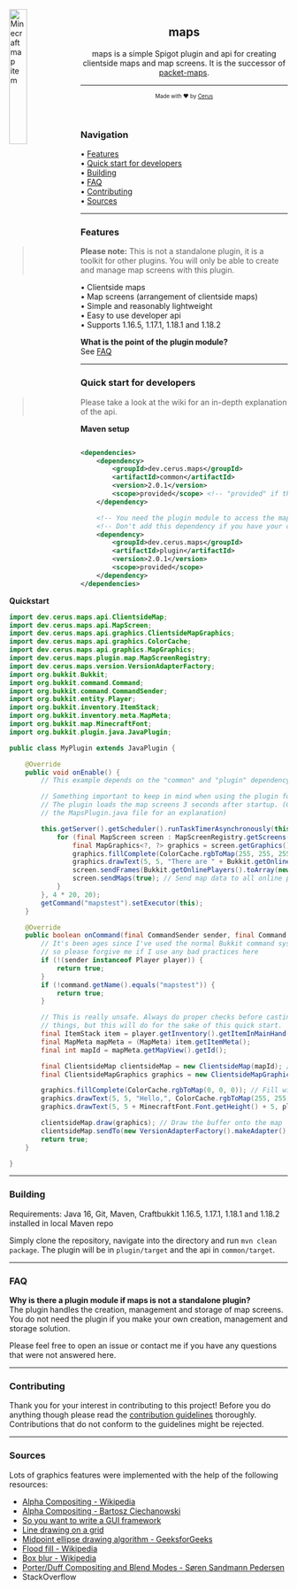 <img width="25%" height="25%" align="left" src="https://cerus.dev/img/mc_map_item.png" alt="Minecraft map item">

<h2 align="center">maps</h2>
<p align="center">maps is a simple Spigot plugin and api for creating clientside maps and map screens. It is the successor
of <a href="https://github.com/cerus/packet-maps">packet-maps</a>.</p>

<hr>
<p align="center"><sub><sup>Made with ♥ by <a href="https://github.com/cerus">Cerus</a></sup></sub></p>
<br>

### Navigation

• [Features](#Features)\
• [Quick start for developers](#Quick-start-for-developers)\
• [Building](#Building)\
• [FAQ](#FAQ)\
• [Contributing](#Contributing)\
• [Sources](#Sources)

<hr>

### Features

> **Please note:** This is not a standalone plugin, it is a toolkit for other plugins. You will only be able to create and manage map screens with
> this plugin.

• Clientside maps\
• Map screens (arrangement of clientside maps)\
• Simple and reasonably lightweight\
• Easy to use developer api\
• Supports 1.16.5, 1.17.1, 1.18.1 and 1.18.2

**What is the point of the plugin module?**\
See [FAQ](#FAQ)

<hr>

### Quick start for developers

> Please take a look at the wiki for an in-depth explanation of the api.

**Maven setup**

```xml

<dependencies>
    <dependency>
        <groupId>dev.cerus.maps</groupId>
        <artifactId>common</artifactId>
        <version>2.0.1</version>
        <scope>provided</scope> <!-- "provided" if the maps plugin is on the server, "compile" if not -->
    </dependency>

    <!-- You need the plugin module to access the map screen registry of the plugin. -->
    <!-- Don't add this dependency if you have your own storage solution. -->
    <dependency>
        <groupId>dev.cerus.maps</groupId>
        <artifactId>plugin</artifactId>
        <version>2.0.1</version>
        <scope>provided</scope>
    </dependency>
</dependencies>
```

**Quickstart**

```java
import dev.cerus.maps.api.ClientsideMap;
import dev.cerus.maps.api.MapScreen;
import dev.cerus.maps.api.graphics.ClientsideMapGraphics;
import dev.cerus.maps.api.graphics.ColorCache;
import dev.cerus.maps.api.graphics.MapGraphics;
import dev.cerus.maps.plugin.map.MapScreenRegistry;
import dev.cerus.maps.version.VersionAdapterFactory;
import org.bukkit.Bukkit;
import org.bukkit.command.Command;
import org.bukkit.command.CommandSender;
import org.bukkit.entity.Player;
import org.bukkit.inventory.ItemStack;
import org.bukkit.inventory.meta.MapMeta;
import org.bukkit.map.MinecraftFont;
import org.bukkit.plugin.java.JavaPlugin;

public class MyPlugin extends JavaPlugin {

    @Override
    public void onEnable() {
        // This example depends on the "common" and "plugin" dependency.

        // Something important to keep in mind when using the plugin for storage:
        // The plugin loads the map screens 3 seconds after startup. (Check out
        // the MapsPlugin.java file for an explanation)

        this.getServer().getScheduler().runTaskTimerAsynchronously(this, () -> {
            for (final MapScreen screen : MapScreenRegistry.getScreens()) {
                final MapGraphics<?, ?> graphics = screen.getGraphics();
                graphics.fillComplete(ColorCache.rgbToMap(255, 255, 255)); // Convert rgb(255, 255, 255) to map color and fill the screen
                graphics.drawText(5, 5, "There are " + Bukkit.getOnlinePlayers().size() + " players on the server", ColorCache.rgbToMap(0, 0, 0), 2);
                screen.sendFrames(Bukkit.getOnlinePlayers().toArray(new Player[0])); // Send the screen frames to all online players
                screen.sendMaps(true); // Send map data to all online players
            }
        }, 4 * 20, 20);
        getCommand("mapstest").setExecutor(this);
    }

    @Override
    public boolean onCommand(final CommandSender sender, final Command command, final String label, final String[] args) {
        // It's been ages since I've used the normal Bukkit command system 
        // so please forgive me if I use any bad practices here
        if (!(sender instanceof Player player)) {
            return true;
        }
        if (!command.getName().equals("mapstest")) {
            return true;
        }

        // This is really unsafe. Always do proper checks before casting 
        // things, but this will do for the sake of this quick start.
        final ItemStack item = player.getInventory().getItemInMainHand();
        final MapMeta mapMeta = (MapMeta) item.getItemMeta();
        final int mapId = mapMeta.getMapView().getId();

        final ClientsideMap clientsideMap = new ClientsideMap(mapId); // Create clientside map with given id
        final ClientsideMapGraphics graphics = new ClientsideMapGraphics(); // Create graphics buffer

        graphics.fillComplete(ColorCache.rgbToMap(0, 0, 0)); // Fill with rgb(0, 0, 0)
        graphics.drawText(5, 5, "Hello,", ColorCache.rgbToMap(255, 255, 255), 1); // Draw text
        graphics.drawText(5, 5 + MinecraftFont.Font.getHeight() + 5, player.getName(), ColorCache.rgbToMap(255, 255, 255), 2);

        clientsideMap.draw(graphics); // Draw the buffer onto the map
        clientsideMap.sendTo(new VersionAdapterFactory().makeAdapter(), player); // Send the map to the player
        return true;
    }

}
```

<hr>

### Building

Requirements: Java 16, Git, Maven, Craftbukkit 1.16.5, 1.17.1, 1.18.1 and 1.18.2 installed in local Maven repo

Simply clone the repository, navigate into the directory and run `mvn clean package`. The plugin will be in `plugin/target` and the api
in `common/target`.

<hr>

### FAQ

**Why is there a plugin module if maps is not a standalone plugin?**\
The plugin handles the creation, management and storage of map screens. You do not need the plugin if you make your own creation, management and
storage solution.

Please feel free to open an issue or contact me if you have any questions that were not answered here.

<hr>

### Contributing

Thank you for your interest in contributing to this project! Before you do anything though please read the [contribution guidelines](CONTRIBUTING.md)
thoroughly. Contributions that do not conform to the guidelines might be rejected.

<hr>

### Sources

Lots of graphics features were implemented with the help of the following resources:

- [Alpha Compositing - Wikipedia](https://en.wikipedia.org/wiki/Alpha_compositing#Alpha_blending)
- [Alpha Compositing - Bartosz Ciechanowski](https://ciechanow.ski/alpha-compositing/)
- [So you want to write a GUI framework](http://www.cmyr.net/blog/gui-framework-ingredients.html)
- [Line drawing on a grid](https://www.redblobgames.com/grids/line-drawing.html)
- [Midpoint ellipse drawing algorithm - GeeksforGeeks](https://www.geeksforgeeks.org/midpoint-ellipse-drawing-algorithm/)
- [Flood fill - Wikipedia](https://en.wikipedia.org/wiki/Flood_fill)
- [Box blur - Wikipedia](https://en.wikipedia.org/wiki/Box_blur)
- [Porter/Duff Compositing and Blend Modes - Søren Sandmann Pedersen](http://ssp.impulsetrain.com/porterduff.html)
- StackOverflow